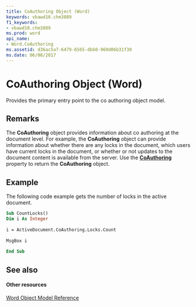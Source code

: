 ```yaml
---
title: CoAuthoring Object (Word)
keywords: vbawd10.chm3889
f1_keywords:
- vbawd10.chm3889
ms.prod: word
api_name:
- Word.CoAuthoring
ms.assetid: d36ac5a7-6479-6565-dbb0-969d06b31f30
ms.date: 06/08/2017
---
```



# CoAuthoring Object (Word)

Provides the primary entry point to the co authoring object model.


## Remarks

The **CoAuthoring** object provides information about co authoring at the document level. For example, the **CoAuthoring** object can provide information about whether there are any locks in the document, which users have current locks in the document, or whether or not updates to the document content is available from the server. Use the **[CoAuthoring](document-coauthoring-property-word.md)** property to return the **CoAuthoring** object.


## Example

The following code example gets the number of locks in the active document.


```vb
Sub CountLocks() 
Dim i As Integer 
 
i = ActiveDocument.CoAuthoring.Locks.Count 
 
MsgBox i 
 
End Sub
```


## See also


#### Other resources



[Word Object Model Reference](http://msdn.microsoft.com/library/be452561-b436-bb9b-6f94-3faa9a74a6fd%28Office.15%29.aspx)


